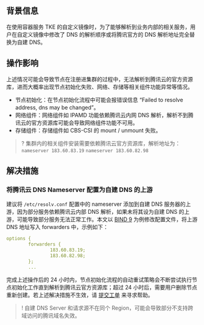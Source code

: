 
## 背景信息
在使用容器服务 TKE 的自定义镜像时，为了能够解析到业务内部的相关服务，用户在自定义镜像中修改了 DNS 的解析顺序或将腾讯官方的 DNS 解析地址完全替换为自建 DNS。

## 操作影响
上述情况可能会导致节点在注册进集群的过程中，无法解析到腾讯云的官方资源库，进而大概率出现节点初始化失败、网络、存储等相关组件功能异常等情况。
- 节点初始化：在节点初始化流程中可能会报错误信息 “Failed to resolve address, dns may be changed”。
- 网络组件：网络组件如 IPAMD 功能依赖腾讯云内网 DNS 解析，解析不到腾讯云的官方资源库可能会导致网络组件功能不可用。
- 存储组件：存储组件如 CBS-CSI 的 mount / unmount 失败。

>? 集群内的相关组件安装需要依赖腾讯云官方资源库，解析地址为：
> `nameserver 183.60.83.19`
> `nameserver 183.60.82.98`

## 解决措施
### 将腾讯云 DNS Nameserver 配置为自建 DNS 的上游
建议将 `/etc/resolv.conf` 配置中的 nameserver 添加到自建 DNS 服务器的上游，因为部分服务依赖腾讯云内部 DNS 解析，如果未将其设为自建 DNS 的上游，可能导致部分服务无法正常工作。本文以 [BIND 9](https://www.isc.org/bind/) 为例修改配置文件，将上游 DNS 地址写入 forwarders 中，示例如下：
```yaml
options {
        forwarders {
                183.60.83.19;
                183.60.82.98;
        };
        ...
```
完成上述操作后的 24 小时内，节点初始化流程的自动重试策略会不断尝试执行节点初始化工作直到解析到腾讯云官方资源库；超过 24 小时后，需要用户删除节点重新创建。若上述解决措施不生效，请 [提交工单](https://console.cloud.tencent.com/workorder/category) 来寻求帮助。

>! 自建 DNS Server 和请求源不在同个 Region，可能会导致部分不支持跨域访问的腾讯域名失效。  

